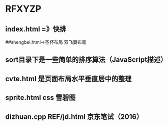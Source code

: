 ﻿# RFXYZP
## index.html =》快排
##shengbei.html=>圣杯布局  双飞翼布局
## sort目录下是一些简单的排序算法（JavaScript描述）
## cvte.html 是页面布局水平垂直居中的整理
## sprite.html css 雪碧图
## dizhuan.cpp REF/jd.html  京东笔试（2016）
